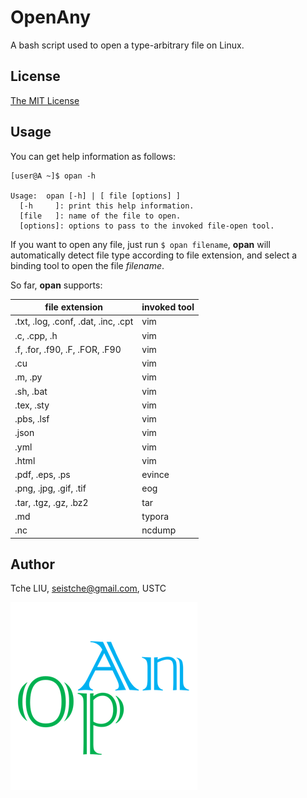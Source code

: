 # OpenAny
A bash script used to open a type-arbitrary file on Linux.

## License
[The MIT License](http://tchel.mit-license.org)

## Usage

You can get help information as follows:

```shell
[user@A ~]$ opan -h

Usage:  opan [-h] | [ file [options] ]
  [-h     ]: print this help information.
  [file   ]: name of the file to open.
  [options]: options to pass to the invoked file-open tool.
```

If you want to open any file, just run `$ opan filename`, __opan__ will automatically detect file type according to file extension, and select a binding tool to open the file _filename_.

So far, __opan__ supports:

| file extension                       | invoked tool |
| ------------------------------------ | ------------ |
| .txt, .log, .conf, .dat, .inc, .cpt  | vim          |
| .c, .cpp, .h                         | vim          |
| .f, .for, .f90, .F, .FOR, .F90       | vim          |
| .cu                                  | vim          |
| .m, .py                              | vim          |
| .sh, .bat                            | vim          |
| .tex, .sty                           | vim          |
| .pbs, .lsf                           | vim          |
| .json                                | vim          |
| .yml                                 | vim          |
| .html                                | vim          |
| .pdf, .eps, .ps                      | evince       |
| .png, .jpg, .gif, .tif               | eog          |
| .tar, .tgz, .gz, .bz2                | tar          |
| .md                                  | typora       |
| .nc                                  | ncdump       |

## Author

Tche LIU, <seistche@gmail.com>, USTC

![OpenAny](./OpAn.png)
